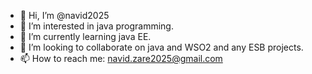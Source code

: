 - 👋 Hi, I’m @navid2025
- 👀 I’m interested in java programming.
- 🌱 I’m currently learning java EE.
- 💞️ I’m looking to collaborate on java and WSO2 and any ESB projects.
- 📫 How to reach me: navid.zare2025@gmail.com

<!---
navid2025/navid2025 is a ✨ special ✨ repository because its `README.md` (this file) appears on your GitHub profile.
You can click the Preview link to take a look at your changes.
--->
